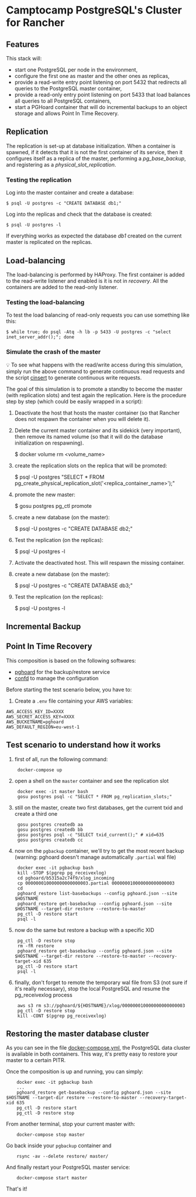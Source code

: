 # Camptocamp PostgreSQL's Cluster for Rancher

## Features

This stack will:

* start one PostgreSQL per node in the environment,
* configure the first one as master and the other ones as replicas,
* provide a read-write entry point listening on port 5432 that redirects all
queries to the PostgreSQL master container,
* provide a read-only entry point listening on port 5433 that load balances all
queries to all PostgreSQL containers,
* start a PGHoard container that will do incremental backups to an object
storage and allows Point In Time Recovery.

## Replication

The replication is set-up at database initialization. When a container is
spawned, if it detects that it is not the first container of its service, then
it configures itself as a replica of the master, performing a *pg_base_backup*,
and registering as a *physical_slot_replication*.

### Testing the replication

Log into the master container and create a database:
```
$ psql -U postgres -c "CREATE DATABASE db1;"
```

Log into the replicas and check that the database is created:
```
$ psql -U postgres -l
```

If everything works as expected the database *db1* created on the current master
is replicated on the replicas.

## Load-balancing

The load-balancing is performed by HAProxy.
The first container is added to the read-write listener and enabled is it is not
in *recovery*.
All the containers are added to the read-only listener.

### Testing the load-balancing

To test the load balancing of read-only requests you can use something like this:

```
$ while true; do psql -Atq -h lb -p 5433 -U postgres -c "select inet_server_addr();"; done
```

### Simulate the crash of the master

:bulb: To see what happens with the read/write access during this simulation,
simply run the above command to generate continuous read requests and the script
[cinsert](../scripts/cinsert.sh) to generate continuous write requests.

The goal of this simulation is to promote a standby to become the master (with
replication slots) and test again the replication. Here is the procedure step by
step (which could be easily wrapped in a script):

1. Deactivate the host that hosts the master container (so that Rancher does not
respawn the container when you will delete it).

2. Delete the current master container and its sidekick (very important), then
remove its named volume (so that it will do the database initialization on
respawning).

    $ docker volume rm <volume_name>

3. create the replication slots on the replica that will be promoted:

    $ psql -U postgres "SELECT * FROM pg_create_physical_replication_slot('<replica_container_name>');"

4. promote the new master:

    $ gosu postgres pg_ctl promote

5. create a new database (on the master):

    $ psql -U postgres -c "CREATE DATABASE db2;"

6. Test the replication (on the replicas):

    $ psql -U postgres -l

7. Activate the deactivated host. This will respawn the missing container.

8. create a new database (on the master):

    $ psql -U postgres -c "CREATE DATABASE db3;"

9. Test the replication (on the replicas):

    $ psql -U postgres -l

## Incremental Backup

## Point In Time Recovery

This composition is based on the following softwares:

* [pghoard](https://github.com/ohmu/pghoard) for the backup/restore service
* [confd](https://github.com/kelseyhightower/confd) to manage the configuration

Before starting the test scenario below, you have to:

1. Create a `.env` file containing your AWS variables:

```
AWS_ACCESS_KEY_ID=XXXX
AWS_SECRET_ACCESS_KEY=XXXX
AWS_BUCKETNAME=pghoard
AWS_DEFAULT_REGION=eu-west-1
```

## Test scenario to understand how it works
 
1. first of all, run the following command:

        docker-compose up

2. open a shell on the `master` container and see the replication slot

        docker exec -it master bash
        gosu postgres psql -c "SELECT * FROM pg_replication_slots;"

3. still on the master, create two first databases, get the current txid and create a third one

        gosu postgres createdb aa
        gosu postgres createdb bb
        gosu postgres psql -c "SELECT txid_current();" # xid=635
        gosu postgres createdb cc

4. now on the `pgbackup` container, we'll try to get the most recent backup (warning: pghoard doesn't manage automatically `.partial` wal file)

        docker exec -it pgbackup bash
        kill -STOP $(pgrep pg_receivexlog)
        cd pghoard/b5315a2c74f9/xlog_incoming
        cp 000000010000000000000003.partial 000000010000000000000003
        cd
        pghoard_restore list-basebackups --config pghoard.json --site $HOSTNAME
        pghoard_restore get-basebackup --config pghoard.json --site $HOSTNAME --target-dir restore --restore-to-master
        pg_ctl -D restore start
        psql -l

5. now do the same but restore a backup with a specific XID

        pg_ctl -D restore stop
        rm -fR restore
        pghoard_restore get-basebackup --config pghoard.json --site $HOSTNAME --target-dir restore --restore-to-master --recovery-target-xid 635
        pg_ctl -D restore start
        psql -l


6. finally, don't forget to remote the temporary wal file from S3 (not sure if it's really necessary), stop the local PostgreSQL and resume the pg_receivexlog process

        aws s3 rm s3://pghoard/${HOSTNAME}/xlog/000000010000000000000003
        pg_ctl -D restore stop
        kill -CONT $(pgrep pg_receivexlog)

## Restoring the master database cluster

As you can see in the file [docker-compose.yml](docker-compose.yml), the
PostgreSQL data cluster is available in both containers. This way, it's pretty
easy to restore your master to a certain PITR.

Once the composition is up and running, you can simply:

        docker exec -it pgbackup bash
        ...
        pghoard_restore get-basebackup --config pghoard.json --site $HOSTNAME --target-dir restore --restore-to-master --recovery-target-xid 635
        pg_ctl -D restore start
        pg_ctl -D restore stop

From another terminal, stop your current master with:

        docker-compose stop master

Go back inside your `pgbackup` container and

        rsync -av --delete restore/ master/

And finally restart your PostgreSQL master service:

        docker-compose start master

That's it!
